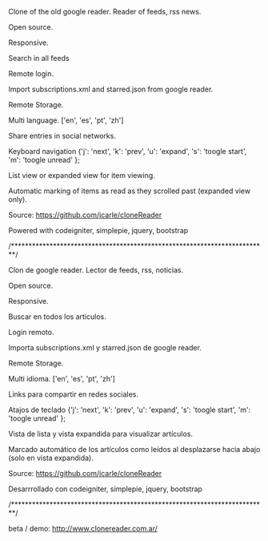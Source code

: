 Clone of the old google reader. Reader of feeds, rss news.

Open source.

Responsive.

Search in all feeds

Remote login.

Import subscriptions.xml and starred.json from google reader.

Remote Storage.

Multi language. ['en', 'es', 'pt', 'zh']

Share entries in social networks.

Keyboard navigation {'j': 'next', 'k': 'prev', 'u': 'expand', 's': 'toogle start', 'm': 'toogle unread' };

List view or expanded view for item viewing.

Automatic marking of items as read as they scrolled past (expanded view only).

Source: https://github.com/jcarle/cloneReader

Powered with codeigniter, simplepie, jquery, bootstrap 


/*************************************************************************/

Clon de google reader. Lector de feeds, rss, noticias.

Open source.

Responsive.

Buscar en todos los articulos.

Login remoto.

Importa subscriptions.xml y starred.json de google reader.

Remote Storage.

Multi idioma. ['en', 'es', 'pt', 'zh']

Links para compartir en redes sociales.

Atajos de teclado  {'j': 'next', 'k': 'prev', 'u': 'expand', 's': 'toogle start', 'm': 'toogle unread' };

Vista de lista y vista expandida para visualizar artículos.

Marcado automático de los artículos como leídos al desplazarse hacia abajo (solo en vista expandida).

Source: https://github.com/jcarle/cloneReader

Desarrrollado con codeigniter, simplepie, jquery, bootstrap

/*************************************************************************/

beta / demo: http://www.clonereader.com.ar/
